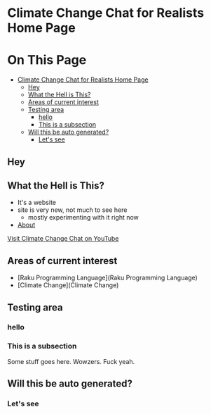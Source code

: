 # Climate Change Chat for Realists Home Page

# On This Page

- [Climate Change Chat for Realists Home Page](#climate-change-chat-for-realists-home-page)
    - [Hey](#hey)
    - [What the Hell is This?](#what-the-hell-is-this)
    - [Areas of current interest](#areas-of-current-interest)
    - [Testing area](#testing-area)
        - [hello](#hello)
        - [This is a subsection](#this-is-a-subsection)
    - [Will this be auto generated?](#will-this-be-auto-generated)
        - [Let's see](#lets-see)

## Hey

## What the Hell is This?
* It's a website
* site is very new, not much to see here 
    * mostly experimenting with it right now
* [About](about)
 
[Visit Climate Change Chat on YouTube](https://www.youtube.com/channel/UCV8Zw3AmSS6F8kBgxW7Ql9A/featured)

## Areas of current interest
* [Raku Programming Language](Raku Programming Language)
* [Climate Change](Climate Change)

## Testing area

### hello

### This is a subsection

Some stuff goes here. Wowzers. Fuck yeah.

## Will this be auto generated?

### Let's see



